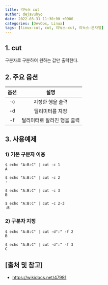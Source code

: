 ```yaml
---
title: 리눅스 cut
author: dejavuhyo
date: 2022-03-31 11:30:00 +0900
categories: [DevOps, Linux]
tags: [linux-cut, cut, 리눅스-cut, 리눅스-문자열]
---
```


## 1. cut
구분자로 구분하여 원하는 값만 출력한다.

## 2. 주요 옵션

| 옵션 | 설명 |
|:-----:|:-----:|
| -c | 지정한 행을 출력 |
| -d | 딜리미터를 지정 |
| -f | 딜리미터로 잘라진 행을 출력 |

## 3. 사용예제

### 1) 기본 구분자 이용

```shell
$ echo "A:B:C" | cut -c 1
A

$ echo "A:B:C" | cut -c 2
:

$ echo "A:B:C" | cut -c 3
B

$ echo "A:B:C" | cut -c 2-3
:B
```

### 2) 구분자 지정

```shell
$ echo "A:B:C" | cut -d":" -f 2
B

$ echo "A:B:C" | cut -d":" -f 3
C
```

## [출처 및 참고]
* <https://wikidocs.net/47981>
